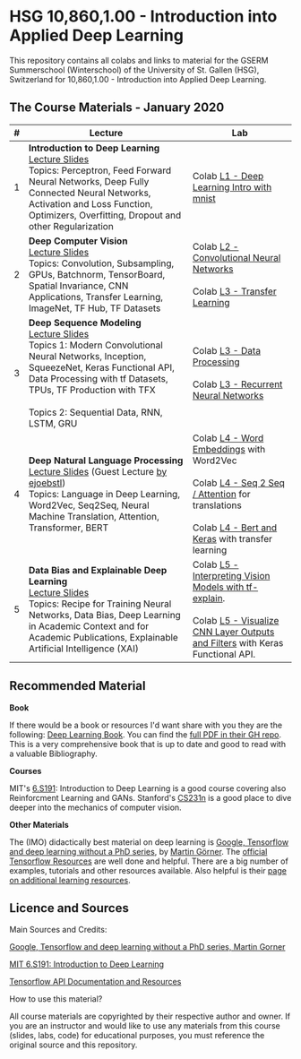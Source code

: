 # HSG 10,860,1.00 - Introduction into Applied Deep Learning

This repository contains all colabs and links to material for the GSERM Summerschool (Winterschool) of the University of St. Gallen (HSG), Switzerland for 10,860,1.00 - Introduction into Applied Deep Learning.

## The Course Materials - January 2020

| # | Lecture | Lab |
| --- | --- | --- |
| 1 | **Introduction to Deep Learning** <br> [Lecture Slides](http://xxx.de) <br> Topics: Perceptron, Feed Forward Neural Networks, Deep Fully Connected Neural Networks, Activation and Loss Function, Optimizers, Overfitting, Dropout and other Regularization | Colab [L1 - Deep Learning Intro with mnist](https://colab.research.google.com/github/pA1nD/AI-ML/blob/master/L1_Deep_Learning_Intro.ipynb) |
| 2 | **Deep Computer Vision** <br> [Lecture Slides](https://docs.google.com/presentation/d/1V3VK6D_5TS3jUhOh_eiAZni4RcZoYT88chDjqDtNta4/edit#slide=id.g6d193c6e07_0_51) <br> Topics: Convolution, Subsampling, GPUs, Batchnorm, TensorBoard, Spatial Invariance, CNN Applications, Transfer Learning, ImageNet, TF Hub, TF Datasets | Colab [L2 - Convolutional Neural Networks](https://colab.research.google.com/github/pA1nD/course-deep-learning/blob/master/L2_Convolutional_Neural_Networks_v2.ipynb) <br><br> Colab [L3 - Transfer Learning](https://colab.research.google.com/github/pA1nD/course-deep-learning/blob/master/L3_Transfer_Learning.ipynb) |
| 3 | **Deep Sequence Modeling** <br> [Lecture Slides](https://docs.google.com/presentation/d/1csQk968JfM915ouHxUc2VtiHTaUh87XYRCKpZsqH7_Y/edit?usp=sharing) <br> Topics 1: Modern Convolutional Neural Networks, Inception, SqueezeNet, Keras Functional API, Data Processing with tf Datasets, TPUs, TF Production with TFX <br><br> Topics 2: Sequential Data, RNN, LSTM, GRU | Colab [L3 - Data Processing](https://colab.research.google.com/github/pA1nD/course-deep-learning/blob/master/L3_Data_Processing.ipynb) <br><br> Colab [L3 - Recurrent Neural Networks](https://colab.research.google.com/github/pA1nD/course-deep-learning/blob/master/L4_Recurrent_Neural_Networks.ipynb) |
| 4 | **Deep Natural Language Processing** <br> [Lecture Slides](https://docs.google.com/presentation/d/1T5J_mH5JiNKcdaGRY9RV2tW0YS_jtxFIcpIltc25Zp8/edit) (Guest Lecture [by ejoebstl](https://github.com/ejoebstl))<br> Topics: Language in Deep Learning, Word2Vec, Seq2Seq, Neural Machine Translation, Attention, Transformer, BERT | Colab [L4 - Word Embeddings](https://colab.research.google.com/drive/1cuXdxYepBOPcsOgbOpiYWN4Zxm9Q5eSk) with Word2Vec <br><br> Colab [L4 - Seq 2 Seq / Attention](https://colab.research.google.com/drive/1PFBBXYc76Vw158uLTWg5FYNPo_pHp7cr) for translations<br><br>Colab [L4 - Bert and Keras](https://colab.research.google.com/drive/1YLfvycRvLh2leLBZV19OgS52_tt0mZZX) with transfer learning |
| 5 | **Data Bias and Explainable Deep Learning** <br> [Lecture Slides](https://docs.google.com/presentation/d/1ASNzGLIREXHOcs4yEG9rp0Qh8sIK5F8YDgkimdx-wJU/edit?usp=sharing) <br> Topics: Recipe for Training Neural Networks, Data Bias, Deep Learning in Academic Context and for Academic Publications, Explainable Artificial Intelligence (XAI) | Colab [L5 - Interpreting Vision Models with tf-explain](https://colab.research.google.com/github/pA1nD/course-deep-learning/blob/master/L5_Interpreting_Vision_Models_with_tf_explain.ipynb).<br><br> Colab [L5 - Visualize CNN Layer Outputs and Filters](https://colab.research.google.com/github/pA1nD/course-deep-learning/blob/master/L5_Visualize_CNN_Layer_Outputs_and_Filters.ipynb) with Keras Functional API. |

## Recommended Material

**Book**

If there would be a book or resources I'd want share with you they are the following:
[Deep Learning Book](http://www.deeplearningbook.org/). You can find the [full PDF in their GH repo](https://github.com/janishar/mit-deep-learning-book-pdf/blob/master/complete-book-pdf/deeplearningbook.pdf). This is a very comprehensive book that is up to date and good to read with a valuable Bibliography.

**Courses**

MIT's [6.S191](http://introtodeeplearning.com/): Introduction to Deep Learning is a good course covering also Reinforcment Learning and GANs.
Stanford's [CS231n](https://cs231n.github.io/) is a good place to dive deeper into the mechanics of computer vision.

**Other Materials**

The (IMO) didactically best material on deep learning is [Google, Tensorflow and deep learning without a PhD series](https://github.com/GoogleCloudPlatform/tensorflow-without-a-phd), by [Martin Görner](https://twitter.com/martin_gorner). 
The [official Tensorflow Resources](https://www.tensorflow.org/overview) are well done and helpful. There are a big number of examples, tutorials and other resources available. Also helpful is their [page on additional learning resources](https://www.tensorflow.org/resources/learn-ml).

## Licence and Sources

Main Sources and Credits:

[Google, Tensorflow and deep learning without a PhD series, Martin Gorner](https://github.com/GoogleCloudPlatform/tensorflow-without-a-phd)

[MIT 6.S191: Introduction to Deep Learning](http://introtodeeplearning.com)

[Tensorflow API Documentation and Resources](http://www.tensorflow.org)

How to use this material?

All course materials are copyrighted by their respective author and owner. If you are an instructor and would like to use any materials from this course (slides, labs, code) for educational purposes, you must reference the original source and this repository.

